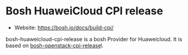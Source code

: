 Bosh HuaweiCloud CPI release
==============================

- Website: https://bosh.io/docs/build-cpi/

bosh-huaweicloud-cpi-release is a bosh Provider for Huaweicloud.
It is based on [bosh-openstack-cpi-release](https://github.com/cloudfoundry-incubator/bosh-openstack-cpi-release)\

